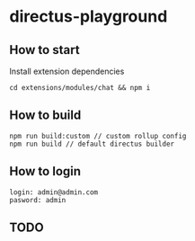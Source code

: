 # directus-playground

## How to start
Install extension dependencies
```
cd extensions/modules/chat && npm i
```

## How to build
```
npm run build:custom // custom rollup config
npm run build // default directus builder
```

## How to login
```
login: admin@admin.com
pasword: admin
```

## TODO
